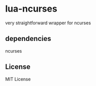 lua-ncurses
=================

very straightforward wrapper for ncurses


dependencies
-----------

ncurses


License
------------
MIT License
